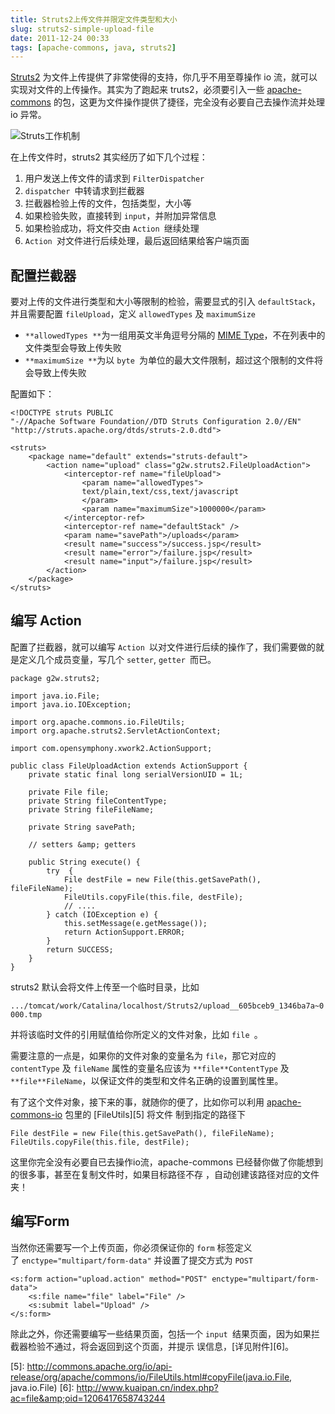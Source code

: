 ```yaml
---
title: Struts2上传文件并限定文件类型和大小
slug: struts2-simple-upload-file
date: 2011-12-24 00:33
tags: [apache-commons, java, struts2]
---
```


[Struts2][1] 为文件上传提供了非常使得的支持，你几乎不用至尊操作 io 流，就可以实现对文件的上传操作。其实为了跑起来 
truts2，必须要引入一些 [apache-commons][2] 的包，这更为文件操作提供了捷径，完全没有必要自己去操作流并处理 io 异常。

![Struts工作机制](http://pic.yupoo.com/greatghoul_v/BC7UzCuQ/bK4uh.gif)

在上传文件时，struts2 其实经历了如下几个过程：

 1. 用户发送上传文件的请求到 `FilterDispatcher`
 2. `dispatcher `中转请求到拦截器
 3. 拦截器检验上传的文件，包括类型，大小等
 4. 如果检验失败，直接转到 `input`，并附加异常信息
 5. 如果检验成功，将文件交由 `Action `继续处理
 6. `Action `对文件进行后续处理，最后返回结果给客户端页面

配置拦截器
---------------

要对上传的文件进行类型和大小等限制的检验，需要显式的引入 `defaultStack`，并且需要配置 `fileUpload`，定义 
`allowedTypes` 及 `maximumSize`

 - `**allowedTypes **`为一组用英文半角逗号分隔的 [MIME Type][3]，不在列表中的文件类型会导致上传失败
 - `**maximumSize **`为以 `byte `为单位的最大文件限制，超过这个限制的文件将会导致上传失败
   
配置如下：

    <!DOCTYPE struts PUBLIC
    "-//Apache Software Foundation//DTD Struts Configuration 2.0//EN"
    "http://struts.apache.org/dtds/struts-2.0.dtd">

    <struts>
        <package name="default" extends="struts-default">
            <action name="upload" class="g2w.struts2.FileUploadAction">
                <interceptor-ref name="fileUpload">
                    <param name="allowedTypes">
                    text/plain,text/css,text/javascript
                    </param>
                    <param name="maximumSize">1000000</param>
                </interceptor-ref>
                <interceptor-ref name="defaultStack" />
                <param name="savePath">/uploads</param>
                <result name="success">/success.jsp</result>
                <result name="error">/failure.jsp</result>
                <result name="input">/failure.jsp</result>
            </action>
        </package>
    </struts>

编写 Action
------------

配置了拦截器，就可以编写 `Action `以对文件进行后续的操作了，我们需要做的就是定义几个成员变量，写几个 `setter`,
`getter `而已。

    package g2w.struts2;

    import java.io.File;
    import java.io.IOException;

    import org.apache.commons.io.FileUtils;
    import org.apache.struts2.ServletActionContext;

    import com.opensymphony.xwork2.ActionSupport;

    public class FileUploadAction extends ActionSupport {
        private static final long serialVersionUID = 1L;

        private File file;
        private String fileContentType;
        private String fileFileName;

        private String savePath;

        // setters &amp; getters

        public String execute() {
            try  {
                File destFile = new File(this.getSavePath(), fileFileName);
                FileUtils.copyFile(this.file, destFile);
                // ....
            } catch (IOException e) {
                this.setMessage(e.getMessage());
                return ActionSupport.ERROR;
            }
            return SUCCESS;
        }
    }

struts2 默认会将文件上传至一个临时目录，比如

`.../tomcat/work/Catalina/localhost/Struts2/upload__605bceb9_1346ba7a~0000.tmp`

并将该临时文件的引用赋值给你所定义的文件对象，比如 `file `。

需要注意的一点是，如果你的文件对象的变量名为 `file`，那它对应的 `contentType` 及 `fileName` 属性的变量名应该为 
`**file**ContentType` 及 `**file**FileName`，以保证文件的类型和文件名正确的设置到属性里。

有了这个文件对象，接下来的事，就随你的便了，比如你可以利用 [apache-commons-io][4] 包里的 [FileUtils][5] 将文件
制到指定的路径下

    File destFile = new File(this.getSavePath(), fileFileName);
    FileUtils.copyFile(this.file, destFile);

这里你完全没有必要自已去操作io流，apache-commons 已经替你做了你能想到的很多事，甚至在复制文件时，如果目标路径不存
，自动创建该路径对应的文件夹！

编写Form
------------

当然你还需要写一个上传页面，你必须保证你的 `form` 标签定义了 `enctype="multipart/form-data"` 并设置了提交方式为 `POST`

    <s:form action="upload.action" method="POST" enctype="multipart/form-data">
        <s:file name="file" label="File" />
        <s:submit label="Upload" />
    </s:form>

除此之外，你还需要编写一些结果页面，包括一个 `input `结果页面，因为如果拦截器检验不通过，将会返回到这个页面，并提示
误信息，[详见附件][6]。

[1]: http://struts.apache.org/2.x/
[2]: http://commons.apache.org/
[3]: http://en.wikipedia.org/wiki/MIME
[4]: http://commons.apache.org/io/
[5]: http://commons.apache.org/io/api-release/org/apache/commons/io/FileUtils.html#copyFile(java.io.File, java.io.File)
[6]: http://www.kuaipan.cn/index.php?ac=file&amp;oid=1206417658743244
